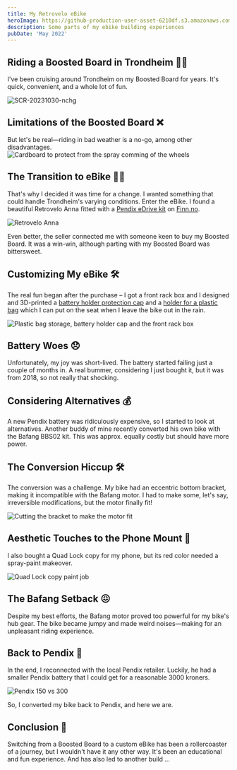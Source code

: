 ```yaml
---
title: My Retrovelo eBike
heroImage: https://github-production-user-asset-6210df.s3.amazonaws.com/30476405/279075871-967aeb4c-85ff-4316-9950-f77b306fd059.jpg
description: Some parts of my ebike building experiences
pubDate: 'May 2022'
---
```


## Riding a Boosted Board in Trondheim 🏄‍♂️

I've been cruising around Trondheim on my Boosted Board for years. It's quick, convenient, and a whole lot of fun.

![SCR-20231030-nchg](https://github.com/petrepa/petrepa.github.io/assets/30476405/b3938b27-6947-49f4-98eb-18a34eb1ebf5)


## Limitations of the Boosted Board ❌

But let's be real—riding in bad weather is a no-go, among other disadvantages.
![Cardboard to protect from the spray comming of the wheels](https://github.com/petrepa/petrepa.github.io/assets/30476405/7becfcbc-bf82-4e30-a9f6-502d90099241)


## The Transition to eBike 🚴‍♀️

That's why I decided it was time for a change. I wanted something that could handle Trondheim's varying conditions. Enter the eBike.
I found a beautiful Retrovelo Anna fitted with a [Pendix eDrive kit](https://pendix.com/) on [Finn.no](https://finn.no).

![Retrovelo Anna](https://github.com/petrepa/petrepa.github.io/assets/30476405/967aeb4c-85ff-4316-9950-f77b306fd059)

Even better, the seller connected me with someone keen to buy my Boosted Board. It was a win-win, although parting with my Boosted Board was bittersweet.

## Customizing My eBike 🛠

The real fun began after the purchase – I got a front rack box and I designed and 3D-printed a [battery holder protection cap](https://www.printables.com/model/51439-pendix-edrive-dustcover) and a [holder for a plastic bag](https://www.printables.com/model/226822-bike-seat-plastic-bag-holder) which I can put on the seat when I leave the bike out in the rain.

![Plastic bag storage, battery holder cap and the front rack box](https://github.com/petrepa/petrepa.github.io/assets/30476405/1a459d47-3632-46f1-ba88-5c4b6d08a7cc)

## Battery Woes 😞

Unfortunately, my joy was short-lived. The battery started failing just a couple of months in. A real bummer, considering I just bought it, but it was from 2018, so not really that shocking.

## Considering Alternatives 💰

A new Pendix battery was ridiculously expensive, so I started to look at alternatives. Another buddy of mine recently converted his own bike with the Bafang BBS02 kit. This was approx. equally costly but should have more power.

## The Conversion Hiccup 🛠️

The conversion was a challenge. My bike had an eccentric bottom bracket, making it incompatible with the Bafang motor. I had to make some, let's say, irreversible modifications, but the motor finally fit!

![Cutting the bracket to make the motor fit](https://github.com/petrepa/petrepa.github.io/assets/30476405/1f902e28-0716-4697-bb04-85c5788d81b7)

## Aesthetic Touches to the Phone Mount 🎨

I also bought a Quad Lock copy for my phone, but its red color needed a spray-paint makeover.

![Quad Lock copy paint job](https://github.com/petrepa/petrepa.github.io/assets/30476405/77fc221f-680a-4edc-9d62-5e1562d3c8ff)

## The Bafang Setback 😖

Despite my best efforts, the Bafang motor proved too powerful for my bike's hub gear. The bike became jumpy and made weird noises—making for an unpleasant riding experience.

## Back to Pendix 🔄

In the end, I reconnected with the local Pendix retailer. Luckily, he had a smaller Pendix battery that I could get for a reasonable 3000 kroners. 

![Pendix 150 vs 300](https://github.com/petrepa/petrepa.github.io/assets/30476405/3c93f464-a57a-40d4-bdf8-ecd5df41f57c)

So, I converted my bike back to Pendix, and here we are.




## Conclusion 📝

Switching from a Boosted Board to a custom eBike has been a rollercoaster of a journey, but I wouldn't have it any other way. It's been an educational and fun experience. And has also led to another build ...





